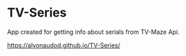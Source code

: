 # TV-Series

App created for getting info about serials from TV-Maze Api.

https://alyonaudod.github.io/TV-Series/
